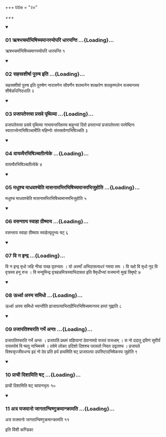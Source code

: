 +++
title = "२०"

+++

<div class="js_include" includetitle="true" newlevelforh1="3" unfilled="" url="/vedAH_yajuH/taittirIyam/sUtram/ApastambaH/shrautam/vishvAsa-prastutiH/20/20/01_RShabhacharmAbhiShichyamAnasyopari_dhArayanti.md">
<details open><summary><h3>01 ऋषभचर्माभिषिच्यमानस्योपरि धारयन्ति ...{Loading}...</h3></summary>

ऋषभचर्माभिषिच्यमानस्योपरि धारयन्ति १
</details>
</div>


<div class="js_include" includetitle="true" newlevelforh1="3" unfilled="" url="/vedAH_yajuH/taittirIyam/sUtram/ApastambaH/shrautam/vishvAsa-prastutiH/20/20/02_sahasrashIrShA_puruSha_iti.md">
<details open><summary><h3>02 सहस्रशीर्षा पुरुष इति ...{Loading}...</h3></summary>

सहस्रशीर्षा पुरुष इति पुरुषेण नारायणेन सौवर्णेन शतमानेन शतक्षरेण शतकृष्णलेन यजमानस्य शीर्षन्नधिनिदधाति २
</details>
</div>


<div class="js_include" includetitle="true" newlevelforh1="3" unfilled="" url="/vedAH_yajuH/taittirIyam/sUtram/ApastambaH/shrautam/vishvAsa-prastutiH/20/20/03_prajApatestvA_prasave_pRthivyA.md">
<details open><summary><h3>03 प्रजापतेस्त्वा प्रसवे पृथिव्या ...{Loading}...</h3></summary>

प्रजापतेस्त्वा प्रसवे पृथिव्या नाभावन्तरिक्षस्य बाहुभ्यां दिवो हस्ताभ्यां प्रजापतेस्त्वा परमेष्ठिनः स्वाराज्येनाभिषिञ्चामीति महिम्नोः संस्स्रावेणाभिषिञ्चति ३
</details>
</div>


<div class="js_include" includetitle="true" newlevelforh1="3" unfilled="" url="/vedAH_yajuH/taittirIyam/sUtram/ApastambaH/shrautam/vishvAsa-prastutiH/20/20/04_vAyavyairabhiShinchatItyeke.md">
<details open><summary><h3>04 वायव्यैरभिषिञ्चतीत्येके ...{Loading}...</h3></summary>

वायव्यैरभिषिञ्चतीत्येके ४
</details>
</div>


<div class="js_include" includetitle="true" newlevelforh1="3" unfilled="" url="/vedAH_yajuH/taittirIyam/sUtram/ApastambaH/shrautam/vishvAsa-prastutiH/20/20/05_madhushcha_mAdhavashcheti_mAsanAmabhirabhiShichyamAnamabhijuhoti.md">
<details open><summary><h3>05 मधुश्च माधवश्चेति मासनामभिरभिषिच्यमानमभिजुहोति ...{Loading}...</h3></summary>

मधुश्च माधवश्चेति मासनामभिरभिषिच्यमानमभिजुहोति ५
</details>
</div>


<div class="js_include" includetitle="true" newlevelforh1="3" unfilled="" url="/vedAH_yajuH/taittirIyam/sUtram/ApastambaH/shrautam/vishvAsa-prastutiH/20/20/06_vasantAya_svAhA_grIShmAya.md">
<details open><summary><h3>06 वसन्ताय स्वाहा ग्रीष्माय ...{Loading}...</h3></summary>

वसन्ताय स्वाहा ग्रीष्माय स्वाहेत्यृतुभ्यः षट् ६
</details>
</div>


<div class="js_include" includetitle="true" newlevelforh1="3" unfilled="" url="/vedAH_yajuH/taittirIyam/sUtram/ApastambaH/shrautam/vishvAsa-prastutiH/20/20/07_vi_na_indra.md">
<details open><summary><h3>07 वि न इन्द्र ...{Loading}...</h3></summary>

वि न इन्द्र मृधो जहि नीचा यच्छ पृतन्यतः । यो अस्माँ अभिदासत्यधरं गमया तमः । वि रक्षो वि मृधो नुद वि वृत्रस्य हनू रुज । वि मन्युमिन्द्र वृत्रहन्नमित्रस्याभिदासत इति वैमृधीभ्यां यजमानो मुखं विमृष्टे ७
</details>
</div>


<div class="js_include" includetitle="true" newlevelforh1="3" unfilled="" url="/vedAH_yajuH/taittirIyam/sUtram/ApastambaH/shrautam/vishvAsa-prastutiH/20/20/08_UrdhvA_asya_samidho.md">
<details open><summary><h3>08 ऊर्ध्वा अस्य समिधो ...{Loading}...</h3></summary>

ऊर्ध्वा अस्य समिधो भवन्तीति प्राजापत्याभिराप्रीभिरभिषिच्यमानस्य हस्तं गृह्णाति ८
</details>
</div>


<div class="js_include" includetitle="true" newlevelforh1="3" unfilled="" url="/vedAH_yajuH/taittirIyam/sUtram/ApastambaH/shrautam/vishvAsa-prastutiH/20/20/09_prajApatishcharati_garbhe_antaH.md">
<details open><summary><h3>09 प्रजापतिश्चरति गर्भे अन्तः ...{Loading}...</h3></summary>

प्रजापतिश्चरति गर्भे अन्तः । प्रजापतिं प्रथमं यज्ञियानां देवानामग्रे यजतं यजध्वम् । स नो ददातु द्रविणं सुवीर्यं रायस्पोषं वि ष्यतु नाभिमस्मे । तवेमे लोकाः प्रदिशो दिशश्च परावतो निवत उद्वतश्च । प्रजापते विश्वसृज्जीवधन्य इदं नो देव प्रति हर्य हव्यमिति षट् प्राजापत्या उपरिष्टादभिषेकस्य जुहोति ९
</details>
</div>


<div class="js_include" includetitle="true" newlevelforh1="3" unfilled="" url="/vedAH_yajuH/taittirIyam/sUtram/ApastambaH/shrautam/vishvAsa-prastutiH/20/20/10_prAchI_dishAmiti_ShaT.md">
<details open><summary><h3>10 प्राची दिशामिति षट् ...{Loading}...</h3></summary>

प्राची दिशामिति षट् चापानभृतः १०
</details>
</div>


<div class="js_include" includetitle="true" newlevelforh1="3" unfilled="" url="/vedAH_yajuH/taittirIyam/sUtram/ApastambaH/shrautam/vishvAsa-prastutiH/20/20/11_atra_yajamAno_jAgatAnviShNukramAnkrAmati.md">
<details open><summary><h3>11 अत्र यजमानो जागतान्विष्णुक्रमान्क्रामति ...{Loading}...</h3></summary>

अत्र यजमानो जागतान्विष्णुक्रमान्क्रामति ११
</details>
</div>



  
इति विंशी कण्डिका 

